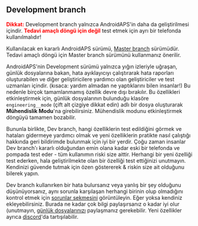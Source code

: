 ## Development branch

<font color="#FF0000"><strong>Dikkat:</strong></font>
Development branch yalnızca AndroidAPS'in daha da geliştirilmesi içindir. <font color="#FF0000"><strong>Tedavi amaçlı döngü için değil</strong></font> test etmek için ayrı bir telefonda kullanılmalıdır!

Kullanılacak en kararlı AndroidAPS sürümü, [Master branch](https://github.com/nightscout/AndroidAPS/tree/master) sürümüdür. Tedavi amaçlı döngü için Master branch sürümünü kullanmanız önerilir.

AndroidAPS'nin Development sürümü yalnızca yığın izleriyle uğraşan, günlük dosyalarına bakan, hata ayıklayıcıyı çalıştırarak hata raporları oluşturabilen ve diğer geliştiricilere yardımcı olan geliştiriciler ve test uzmanları içindir. (kısaca: yardım almadan ne yaptıklarını bilen insanlar!) Bu nedenle birçok tamamlanmamış özellik devre dışı bırakılır. Bu özellikleri etkinleştirmek için, günlük dosyalarının bulunduğu klasöre `engineering__mode` (çift alt çizgiye dikkat edin) adlı bir dosya oluşturarak **Mühendislik Modu**'na girebilirsiniz. Mühendislik modunu etkinleştirmek döngüyü tamamen bozabilir.

Bununla birlikte, Dev branch, hangi özelliklerin test edildiğini görmek ve hataları gidermeye yardımcı olmak ve yeni özelliklerin pratikte nasıl çalıştığı hakkında geri bildirimde bulunmak için iyi bir yerdir. Çoğu zaman insanlar Dev branch'ı kararlı olduğundan emin olana kadar eski bir telefonda ve pompada test eder - tüm kullanımın riski size aittir. Herhangi bir yeni özelliği test ederken, hala geliştirilmekte olan bir özelliği test ettiğinizi unutmayın. Kendinizi güvende tutmak için özen göstererek & riskin size ait olduğunu bilerek yapın.

Dev branch kullanırken bir hata bulursanız veya yanlış bir şey olduğunu düşünüyorsanız, aynı sorunla karşılaşan herhangi birinin olup olmadığını kontrol etmek için [sorunlar sekmesini](https://github.com/nightscout/AndroidAPS/issues) görüntüleyin. Eğer yoksa kendiniz ekleyebilirsiniz. Burada ne kadar çok bilgi paylaşırsanız o kadar iyi olur (unutmayın, [günlük dosyalarınızı](../Usage/Accessing-logfiles.md) paylaşmanız gerekebilir. Yeni özellikler ayrıca [discord](https://discord.gg/4fQUWHZ4Mw)'da tartışılabilir.